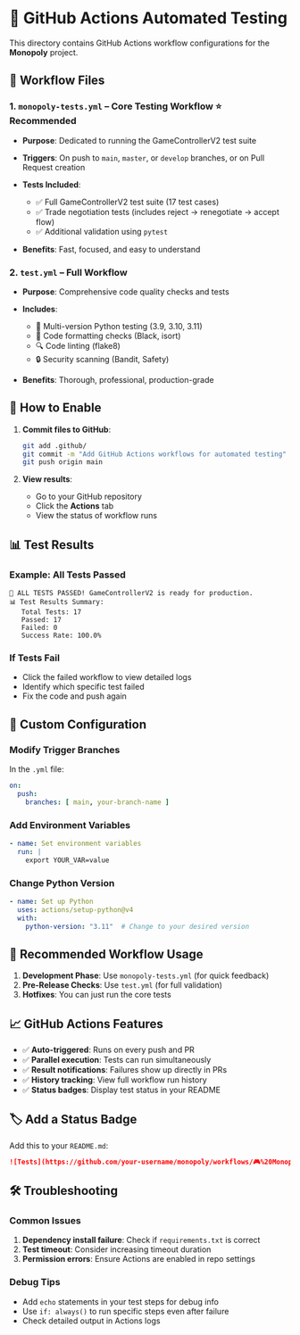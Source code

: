 # 🚀 GitHub Actions Automated Testing

This directory contains GitHub Actions workflow configurations for the **Monopoly** project.

## 📁 Workflow Files

### 1. `monopoly-tests.yml` – Core Testing Workflow ⭐ **Recommended**

* **Purpose**: Dedicated to running the GameControllerV2 test suite
* **Triggers**: On push to `main`, `master`, or `develop` branches, or on Pull Request creation
* **Tests Included**:

  * ✅ Full GameControllerV2 test suite (17 test cases)
  * ✅ Trade negotiation tests (includes reject → renegotiate → accept flow)
  * ✅ Additional validation using `pytest`
* **Benefits**: Fast, focused, and easy to understand

### 2. `test.yml` – Full Workflow

* **Purpose**: Comprehensive code quality checks and tests
* **Includes**:

  * 🧪 Multi-version Python testing (3.9, 3.10, 3.11)
  * 🎨 Code formatting checks (Black, isort)
  * 🔍 Code linting (flake8)
  * 🔒 Security scanning (Bandit, Safety)
* **Benefits**: Thorough, professional, production-grade

## 🚀 How to Enable

1. **Commit files to GitHub**:

   ```bash
   git add .github/
   git commit -m "Add GitHub Actions workflows for automated testing"
   git push origin main
   ```

2. **View results**:

   * Go to your GitHub repository
   * Click the **Actions** tab
   * View the status of workflow runs

## 📊 Test Results

### Example: All Tests Passed

```
🎉 ALL TESTS PASSED! GameControllerV2 is ready for production.
📊 Test Results Summary:
   Total Tests: 17
   Passed: 17
   Failed: 0
   Success Rate: 100.0%
```

### If Tests Fail

* Click the failed workflow to view detailed logs
* Identify which specific test failed
* Fix the code and push again

## 🔧 Custom Configuration

### Modify Trigger Branches

In the `.yml` file:

```yaml
on:
  push:
    branches: [ main, your-branch-name ]
```

### Add Environment Variables

```yaml
- name: Set environment variables
  run: |
    export YOUR_VAR=value
```

### Change Python Version

```yaml
- name: Set up Python
  uses: actions/setup-python@v4
  with:
    python-version: "3.11"  # Change to your desired version
```

## 🎯 Recommended Workflow Usage

1. **Development Phase**: Use `monopoly-tests.yml` (for quick feedback)
2. **Pre-Release Checks**: Use `test.yml` (for full validation)
3. **Hotfixes**: You can just run the core tests

## 📈 GitHub Actions Features

* ✅ **Auto-triggered**: Runs on every push and PR
* ✅ **Parallel execution**: Tests can run simultaneously
* ✅ **Result notifications**: Failures show up directly in PRs
* ✅ **History tracking**: View full workflow run history
* ✅ **Status badges**: Display test status in your README

## 🏷️ Add a Status Badge

Add this to your `README.md`:

```markdown
![Tests](https://github.com/your-username/monopoly/workflows/🎮%20Monopoly%20Game%20Tests/badge.svg)
```

## 🛠️ Troubleshooting

### Common Issues

1. **Dependency install failure**: Check if `requirements.txt` is correct
2. **Test timeout**: Consider increasing timeout duration
3. **Permission errors**: Ensure Actions are enabled in repo settings

### Debug Tips

* Add `echo` statements in your test steps for debug info
* Use `if: always()` to run specific steps even after failure
* Check detailed output in Actions logs
